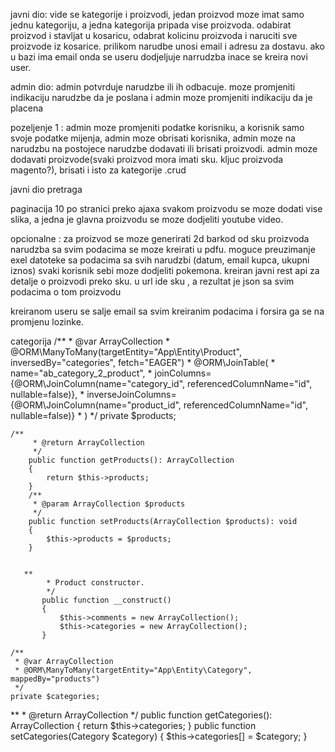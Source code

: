 


javni dio: vide se kategorije i proizvodi, jedan proizvod moze imat samo jednu kategoriju, a jedna kategorija pripada
vise proizvoda.
odabirat proizvod i stavljat u kosaricu, odabrat kolicinu proizvoda i naruciti sve proizvode iz kosarice.
prilikom narudbe unosi email i adresu za dostavu. ako u bazi ima email onda se useru dodjeljuje narrudzba inace se kreira novi user.

admin dio: admin potvrduje narudzbe ili ih odbacuje. moze promjeniti indikaciju narudzbe da je poslana i admin moze promjeniti indikaciju da je placena

pozeljenje 1 : admin moze promjeniti podatke korisniku,  a korisnik samo svoje podatke mijenja, admin moze obrisati korisnika, admin moze na narudzbu
na postojece narudzbe dodavati ili brisati proizvodi. admin moze dodavati proizvode(svaki proizvod mora imati sku. kljuc proizvoda magento?), brisati i isto za kategorije .crud

javni dio pretraga

paginacija 10 po stranici preko ajaxa
svakom proizvodu se moze dodati vise slika, a jedna je glavna
proizvodu se moze dodjeliti youtube video.



opcionalne :
za proizvod se moze generirati 2d barkod od sku proizvoda
narudzba sa svim podacima se moze kreirati u pdfu.
moguce preuzimanje exel datoteke sa podacima sa svih narudzbi (datum, email kupca, ukupni iznos)
svaki korisnik sebi moze dodjeliti pokemona.
kreiran javni rest api za detalje o proizvodi preko sku. u url ide sku , a rezultat je json sa svim podacima o tom proizvodu

kreiranom useru se salje email sa svim kreiranim podacima i forsira ga se na promjenu lozinke.

categorija
/**
     * @var ArrayCollection
     * @ORM\ManyToMany(targetEntity="App\Entity\Product", inversedBy="categories", fetch="EAGER")
     * @ORM\JoinTable(
     *     name="ab_category_2_product",
     *     joinColumns={@ORM\JoinColumn(name="category_id", referencedColumnName="id", nullable=false)},
     *     inverseJoinColumns={@ORM\JoinColumn(name="product_id", referencedColumnName="id", nullable=false)}
     * )
     */
    private $products;
    
    
    
    /**
         * @return ArrayCollection
         */
        public function getProducts(): ArrayCollection
        {
            return $this->products;
        }
        /**
         * @param ArrayCollection $products
         */
        public function setProducts(ArrayCollection $products): void
        {
            $this->products = $products;
        }
        
        
       **
            * Product constructor.
            */
           public function __construct()
           {
               $this->comments = new ArrayCollection();
               $this->categories = new ArrayCollection();
           }

    /**
     * @var ArrayCollection
     * @ORM\ManyToMany(targetEntity="App\Entity\Category", mappedBy="products")
     */
    private $categories;


**
     * @return ArrayCollection
     */
    public function getCategories(): ArrayCollection
    {
        return $this->categories;
    }
    public function setCategories(Category $category)
    {
        $this->categories[] = $category;
    }